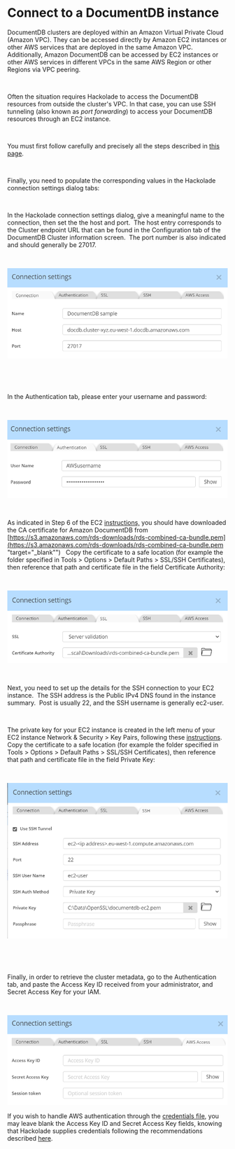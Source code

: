 # Connect to a DocumentDB instance

DocumentDB clusters are deployed within an Amazon Virtual Private Cloud (Amazon VPC). They can be accessed directly by Amazon EC2 instances or other AWS services that are deployed in the same Amazon VPC. Additionally, Amazon DocumentDB can be accessed by EC2 instances or other AWS services in different VPCs in the same AWS Region or other Regions via VPC peering.

&nbsp;

Often the situation requires Hackolade to access the DocumentDB resources from outside the cluster's VPC. In that case, you can use SSH tunneling (also known as *port forwarding*) to access your DocumentDB resources through an EC2 instance.

&nbsp;

You must first follow carefully and precisely all the steps described in [this page](<https://docs.aws.amazon.com/documentdb/latest/developerguide/connect-ec2.html> "target=\"\_blank\"").

&nbsp;

Finally, you need to populate the corresponding values in the Hackolade connection settings dialog tabs:

&nbsp;

In the Hackolade connection settings dialog, give a meaningful name to the connection, then set the the host and port.&nbsp; The host entry corresponds to the Cluster endpoint URL that can be found in the Configuration tab of the DocumentDB Cluster information screen.&nbsp; The port number is also indicated and should generally be 27017.

&nbsp;

![DocumentDB connection tab](<lib/DocumentDB%20connection%20tab.png>)

&nbsp;

&nbsp;

In the Authentication tab, please enter your username and password:

&nbsp;

![DocumentDB authentication tab](<lib/DocumentDB%20authentication%20tab.png>)

&nbsp;

As indicated in Step 6 of the EC2 [instructions,](<https://docs.aws.amazon.com/documentdb/latest/developerguide/connect-ec2.html#connect-ec2.tls> "target=\"\_blank\"") you should have downloaded the CA certificate for Amazon DocumentDB from [https://s3.amazonaws.com/rds-downloads/rds-combined-ca-bundle.pem](<https://s3.amazonaws.com/rds-downloads/rds-combined-ca-bundle.pem> "target=\"\_blank\"") &nbsp; Copy the certificate to a safe location (for example the folder specified in Tools \> Options \> Default Paths \> SSL/SSH Certificates), then reference that path and certificate file in the field Certificate Authority:

&nbsp;

![DocumentDB SSL tab](<lib/DocumentDB%20SSL%20tab.png>)

&nbsp;

Next, you need to set up the details for the SSH connection to your EC2 instance.&nbsp; The SSH address is the Public IPv4 DNS found in the instance summary.&nbsp; Post is usually 22, and the SSH username is generally ec2-user. &nbsp;

&nbsp;

The private key for your EC2 instance is created in the left menu of your EC2 instance Network \& Security \> Key Pairs, following these [instructions](<https://docs.aws.amazon.com/AWSEC2/latest/UserGuide/ec2-key-pairs.html#having-ec2-create-your-key-pair> "target=\"\_blank\"").&nbsp; Copy the certificate to a safe location (for example the folder specified in Tools \> Options \> Default Paths \> SSL/SSH Certificates), then reference that path and certificate file in the field Private Key:

&nbsp;

![DocumentDB SSH tab](<lib/DocumentDB%20SSH%20tab.png>)

&nbsp;

&nbsp;

Finally, in order to retrieve the cluster metadata, go to the Authentication tab, and paste the Access Key ID received from your administrator, and Secret Access Key for your IAM. &nbsp;

&nbsp;

![DocumentDB AWS access tab](<lib/DocumentDB%20AWS%20access%20tab.png>)

If you wish to handle AWS authentication through the [credentials file](<https://docs.aws.amazon.com/cli/latest/userguide/cli-configure-files.html> "target=\"\_blank\""), you may leave blank the Access Key ID and Secret Access Key fields, knowing that Hackolade supplies credentials following the recommendations described [here](<https://docs.aws.amazon.com/sdk-for-javascript/v2/developer-guide/setting-credentials-node.html> "target=\"\_blank\"").

&nbsp;

